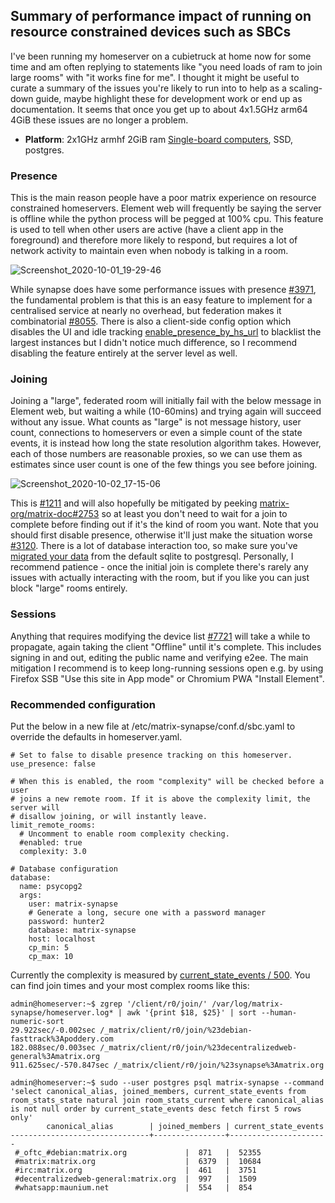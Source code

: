 ## Summary of performance impact of running on resource constrained devices such as SBCs

I've been running my homeserver on a cubietruck at home now for some time and am often replying to statements like "you need loads of ram to join large rooms" with "it works fine for me". I thought it might be useful to curate a summary of the issues you're likely to run into to help as a scaling-down guide, maybe highlight these for development work or end up as documentation. It seems that once you get up to about 4x1.5GHz arm64 4GiB these issues are no longer a problem.

- **Platform**: 2x1GHz armhf 2GiB ram [Single-board computers](https://wiki.debian.org/CheapServerBoxHardware), SSD, postgres.

### Presence

This is the main reason people have a poor matrix experience on resource constrained homeservers. Element web will frequently be saying the server is offline while the python process will be pegged at 100% cpu. This feature is used to tell when other users are active (have a client app in the foreground) and therefore more likely to respond, but requires a lot of network activity to maintain even when nobody is talking in a room.

![Screenshot_2020-10-01_19-29-46](https://user-images.githubusercontent.com/71895/94848963-a47a3580-041c-11eb-8b6e-acb772b4259e.png)

While synapse does have some performance issues with presence [#3971](https://github.com/matrix-org/synapse/issues/3971), the fundamental problem is that this is an easy feature to implement for a centralised service at nearly no overhead, but federation makes it combinatorial [#8055](https://github.com/matrix-org/synapse/issues/8055). There is also a client-side config option which disables the UI and idle tracking [enable_presence_by_hs_url] to blacklist the largest instances but I didn't notice much difference, so I recommend disabling the feature entirely at the server level as well.

[enable_presence_by_hs_url]: https://github.com/vector-im/element-web/blob/v1.7.8/config.sample.json#L45

### Joining

Joining a "large", federated room will initially fail with the below message in Element web, but waiting a while (10-60mins) and trying again will succeed without any issue. What counts as "large" is not message history, user count, connections to homeservers or even a simple count of the state events, it is instead how long the state resolution algorithm takes. However, each of those numbers are reasonable proxies, so we can use them as estimates since user count is one of the few things you see before joining.

![Screenshot_2020-10-02_17-15-06](https://user-images.githubusercontent.com/71895/94945781-18771500-04d3-11eb-8419-83c2da73a341.png)

This is [#1211](https://github.com/matrix-org/synapse/issues/1211) and will also hopefully be mitigated by peeking [matrix-org/matrix-doc#2753](https://github.com/matrix-org/matrix-doc/pull/2753) so at least you don't need to wait for a join to complete before finding out if it's the kind of room you want. Note that you should first disable presence, otherwise it'll just make the situation worse [#3120](https://github.com/matrix-org/synapse/issues/3120). There is a lot of database interaction too, so make sure you've [migrated your data](../postgres.md) from the default sqlite to postgresql. Personally, I recommend patience - once the initial join is complete there's rarely any issues with actually interacting with the room, but if you like you can just block "large" rooms entirely.

### Sessions

Anything that requires modifying the device list [#7721](https://github.com/matrix-org/synapse/issues/7721) will take a while to propagate, again taking the client "Offline" until it's complete. This includes signing in and out, editing the public name and verifying e2ee. The main mitigation I recommend is to keep long-running sessions open e.g. by using Firefox SSB "Use this site in App mode" or Chromium PWA "Install Element".

### Recommended configuration

Put the below in a new file at /etc/matrix-synapse/conf.d/sbc.yaml to override the defaults in homeserver.yaml.

```
# Set to false to disable presence tracking on this homeserver.
use_presence: false

# When this is enabled, the room "complexity" will be checked before a user
# joins a new remote room. If it is above the complexity limit, the server will
# disallow joining, or will instantly leave.
limit_remote_rooms:
  # Uncomment to enable room complexity checking.
  #enabled: true
  complexity: 3.0

# Database configuration
database:
  name: psycopg2
  args:
    user: matrix-synapse
    # Generate a long, secure one with a password manager
    password: hunter2
    database: matrix-synapse
    host: localhost
    cp_min: 5
    cp_max: 10
```

Currently the complexity is measured by [current_state_events / 500](https://github.com/matrix-org/synapse/blob/v1.20.1/synapse/storage/databases/main/events_worker.py#L986). You can find join times and your most complex rooms like this:

```
admin@homeserver:~$ zgrep '/client/r0/join/' /var/log/matrix-synapse/homeserver.log* | awk '{print $18, $25}' | sort --human-numeric-sort
29.922sec/-0.002sec /_matrix/client/r0/join/%23debian-fasttrack%3Apoddery.com
182.088sec/0.003sec /_matrix/client/r0/join/%23decentralizedweb-general%3Amatrix.org
911.625sec/-570.847sec /_matrix/client/r0/join/%23synapse%3Amatrix.org

admin@homeserver:~$ sudo --user postgres psql matrix-synapse --command 'select canonical_alias, joined_members, current_state_events from room_stats_state natural join room_stats_current where canonical_alias is not null order by current_state_events desc fetch first 5 rows only'
        canonical_alias        | joined_members | current_state_events 
-------------------------------+----------------+----------------------
 #_oftc_#debian:matrix.org             |  871   |  52355
 #matrix:matrix.org                    |  6379  |  10684
 #irc:matrix.org                       |  461   |  3751
 #decentralizedweb-general:matrix.org  |  997   |  1509
 #whatsapp:maunium.net                 |  554   |  854
```